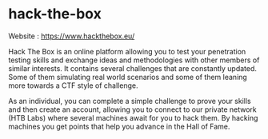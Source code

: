 # hack-the-box
Website : https://www.hackthebox.eu/

Hack The Box is an online platform allowing you to test your penetration testing skills and exchange ideas and methodologies with other members of similar interests. It contains several challenges that are constantly updated. Some of them simulating real world scenarios and some of them leaning more towards a CTF style of challenge.

As an individual, you can complete a simple challenge to prove your skills and then create an account, allowing you to connect to our private network (HTB Labs) where several machines await for you to hack them. By hacking machines you get points that help you advance in the Hall of Fame.
